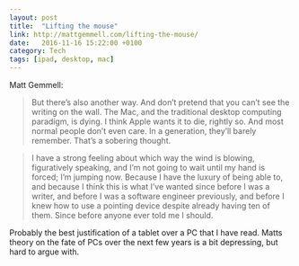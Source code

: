 ```yaml
---
layout: post
title:  "Lifting the mouse"
link: http://mattgemmell.com/lifting-the-mouse/
date:   2016-11-16 15:22:00 +0100
category: Tech 
tags: [ipad, desktop, mac]
---
```


Matt Gemmell:

>But there’s also another way. And don’t pretend that you can’t see the writing on the wall. The Mac, and the traditional desktop computing paradigm, is dying. I think Apple wants it to die, rightly so. And most normal people don’t even care. In a generation, they’ll barely remember. That’s a sobering thought.

>I have a strong feeling about which way the wind is blowing, figuratively speaking, and I’m not going to wait until my hand is forced; I’m jumping now. Because I have the luxury of being able to, and because I think this is what I’ve wanted since before I was a writer, and before I was a software engineer previously, and before I knew how to use a pointing device despite already having ten of them. Since before anyone ever told me I should.

Probably the best justification of a tablet over a PC that I have read. Matts theory on the fate of PCs over the next few years is a bit depressing, but hard to argue with.
